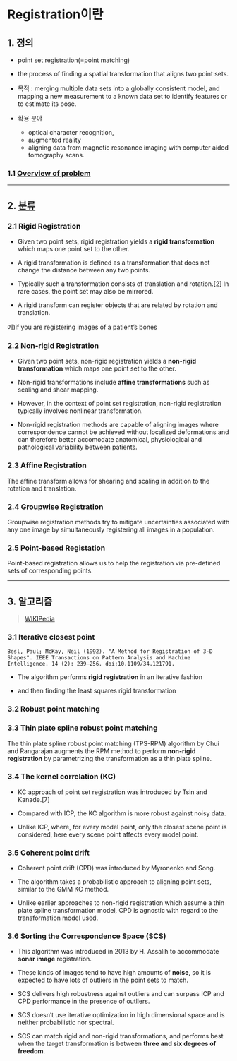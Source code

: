 # Registration이란 

## 1. 정의 

- point set registration(=point matching) 

- the process of finding a spatial transformation that aligns two point sets. 

- 목적 : merging multiple data sets into a globally consistent model, and mapping a new measurement to a known data set to identify features or to estimate its pose. 

- 확용 분야 
    - optical character recognition,
    - augmented reality
    - aligning data from magnetic resonance imaging with computer aided tomography scans.

### 1.1 [Overview of problem](https://en.wikipedia.org/wiki/Point_set_registration)



--- 
## 2. [분류](https://simpleelastix.readthedocs.io/GroupwiseRegistration.html)


### 2.1 Rigid Registration


- Given two point sets, rigid registration yields a **rigid transformation** which maps one point set to the other. 

- A rigid transformation is defined as a transformation that does not change the distance between any two points. 

- Typically such a transformation consists of translation and rotation.[2] In rare cases, the point set may also be mirrored.

- A rigid transform can register objects that are related by rotation and translation.


예)if you are registering images of a patient’s bones

### 2.2 Non-rigid Registration

- Given two point sets, non-rigid registration yields a **non-rigid transformation** which maps one point set to the other.

- Non-rigid transformations include **affine transformations** such as scaling and shear mapping. 

- However, in the context of point set registration, non-rigid registration typically involves nonlinear transformation.

- Non-rigid registration methods are capable of aligning images where correspondence cannot be achieved without localized deformations and can therefore better accomodate anatomical, physiological and pathological variability between patients.


### 2.3 Affine Registration
The affine transform allows for shearing and scaling in addition to the rotation and translation. 


### 2.4 Groupwise Registration
Groupwise registration methods try to mitigate uncertainties associated with any one image by simultaneously registering all images in a population.


### 2.5 Point-based Registation

Point-based registration allows us to help the registration via pre-defined sets of corresponding points. 


---

## 3. 알고리즘 

> [WIKIPedia](https://en.wikipedia.org/wiki/Point_set_registration)

### 3.1 Iterative closest point

```
Besl, Paul; McKay, Neil (1992). "A Method for Registration of 3-D Shapes". IEEE Transactions on Pattern Analysis and Machine Intelligence. 14 (2): 239–256. doi:10.1109/34.121791.
```

- The algorithm performs **rigid registration** in an iterative fashion 

- and then finding the least squares rigid transformation

### 3.2 Robust point matching



### 3.3 Thin plate spline robust point matching

The thin plate spline robust point matching (TPS-RPM) algorithm by Chui and Rangarajan augments the RPM method to perform **non-rigid registration** by parametrizing the transformation as a thin plate spline.

### 3.4 The kernel correlation (KC) 

- KC approach of point set registration was introduced by Tsin and Kanade.[7] 

- Compared with ICP, the KC algorithm is more robust against noisy data. 

- Unlike ICP, where, for every model point, only the closest scene point is considered, here every scene point affects every model point.

### 3.5 Coherent point drift

- Coherent point drift (CPD) was introduced by Myronenko and Song.

- The algorithm takes a probabilistic approach to aligning point sets, similar to the GMM KC method. 

- Unlike earlier approaches to non-rigid registration which assume a thin plate spline transformation model, CPD is agnostic with regard to the transformation model used. 


### 3.6 Sorting the Correspondence Space (SCS)

- This algorithm was introduced in 2013 by H. Assalih to accommodate **sonar image** registration.

- These kinds of images tend to have high amounts of **noise**, so it is expected to have lots of outliers in the point sets to match. 

- SCS delivers high robustness against outliers and can surpass ICP and CPD performance in the presence of outliers. 

- SCS doesn’t use iterative optimization in high dimensional space and is neither probabilistic nor spectral. 

- SCS can match rigid and non-rigid transformations, and performs best when the target transformation is between **three and six degrees of freedom**.
